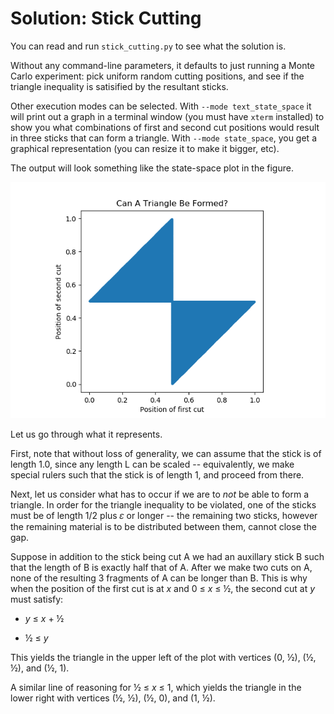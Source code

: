 # Solution: Stick Cutting

You can read and run `stick_cutting.py` to see what the solution is.

Without any command-line parameters, it defaults to just running a
Monte Carlo experiment: pick uniform random cutting positions, and see
if the triangle inequality is satisified by the resultant sticks.

Other execution modes can be selected.  With `--mode text_state_space`
it will print out a graph in a terminal window (you must have `xterm`
installed) to show you what combinations of first and second cut
positions would result in three sticks that can form a triangle.  With
`--mode state_space`, you get a graphical representation (you can
resize it to make it bigger, etc).

The output will look something like the state-space plot in the figure.

![State Space Plot](out.png)

Let us go through what it represents.

First, note that without loss of generality, we can assume that the
stick is of length 1.0, since any length L can be scaled --
equivalently, we make special rulers such that the stick is of length
1, and proceed from there.

Next, let us consider what has to occur if we are to _not_ be able to
form a triangle.  In order for the triangle inequality to be violated,
one of the sticks must be of length 1/2 plus 𝜀 or longer -- the
remaining two sticks, however the remaining material is to be
distributed between them, cannot close the gap.

Suppose in addition to the stick being cut A we had an auxillary stick
B such that the length of B is exactly half that of A.  After we make
two cuts on A, none of the resulting 3 fragments of A can be longer
than B.  This is why when the position of the first cut is at _x_ and
0 ≤ _x_ ≤ ½, the second cut at _y_ must satisfy:

* _y_ ≤ _x_ + ½

* ½ ≤ _y_


This yields the triangle in the upper left of the plot with vertices
(0, ½), (½, ½), and (½, 1).

A similar line of reasoning for ½ ≤ _x_ ≤ 1, which yields the triangle
in the lower right with vertices (½, ½), (½, 0), and (1, ½).
